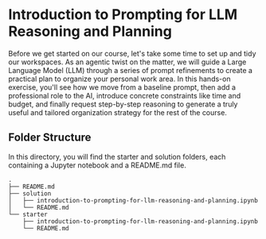 # Introduction to Prompting for LLM Reasoning and Planning

Before we get started on our course, let's take some time to set up and tidy our workspaces. As an agentic twist on the matter, we will guide a Large Language Model (LLM) through a series of prompt refinements to create a practical plan to organize your personal work area. In this hands-on exercise, you'll see how we move from a baseline prompt, then add a professional role to the AI, introduce concrete constraints like time and budget, and finally request step-by-step reasoning to generate a truly useful and tailored organization strategy for the rest of the course.

## Folder Structure

In this directory, you will find the starter and solution folders, each containing a Jupyter notebook and a README.md file.

```
.
├── README.md
├── solution
│   ├── introduction-to-prompting-for-llm-reasoning-and-planning.ipynb
│   └── README.md
└── starter
    ├── introduction-to-prompting-for-llm-reasoning-and-planning.ipynb
    └── README.md
```
